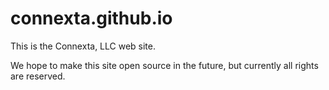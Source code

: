 connexta.github.io
==================

This is the Connexta, LLC web site.

We hope to make this site open source in the future, but currently all rights are reserved.
